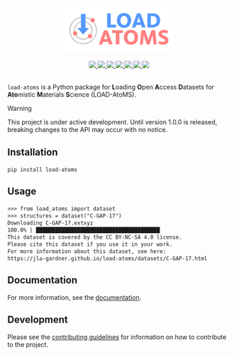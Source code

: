 <div align="center">
    <a href="https://jla-gardner.github.io/load-atoms/">
        <img src="https://raw.githubusercontent.com/jla-gardner/load-atoms/main/docs/source/logo.svg" width="50%"/>
    </a>
</div>
    
</br>
<div align="center">
    <a href="https://github.com/jla-gardner/load-atoms/">
        <img src="https://img.shields.io/github/license/jla-gardner/load-atoms"/>
    </a>
    <a href="https://github.com/jla-gardner/load-atoms/actions/workflows/docs.yaml">
        <img src="https://github.com/jla-gardner/load-atoms/actions/workflows/docs.yaml/badge.svg?branch=main"/>
    </a>
    <a href="https://github.com/jla-gardner/load-atoms/actions/workflows/tests.yaml">
        <img src="https://github.com/jla-gardner/load-atoms/actions/workflows/tests.yaml/badge.svg?branch=main"/>
    </a>
    <a href="https://codecov.io/gh/jla-gardner/load-atoms">
        <img src="https://codecov.io/gh/jla-gardner/load-atoms/branch/main/graph/badge.svg?token=HCVF02CDHR"/>
    </a>
    <a href="https://pypi.org/project/load-atoms/">
        <img src="https://img.shields.io/pypi/v/load-atoms?color=blue&label=version&logo=python&logoColor=white"/>
    </a>
    <a href="https://pypi.org/project/load-atoms/">
        <img src="https://img.shields.io/badge/dcoumentation-live-green.svg"/>
    </a>
    <a href="https://jla-gardner.github.io/load-atoms/">
        <img src="https://img.shields.io/pypi/dw/load-atoms?color=lavender&label=installs&logo=python&logoColor=white"/>
    </a>
</div>
</br>


`load-atoms` is a Python package for **L**oading **O**pen **A**ccess **D**atasets for **Ato**mistic **M**aterials **S**cience (LOAD-AtoMS).

> [!WARNING]
> This project is under active development. Until version 1.0.0 is released, breaking changes to the API may occur with no notice.

## Installation

`pip install load-atoms`

## Usage

```pycon
>>> from load_atoms import dataset
>>> structures = dataset("C-GAP-17")
Downloading C-GAP-17.extxyz
100.0% | ███████████████████████████████████████
This dataset is covered by the CC BY-NC-SA 4.0 license.
Please cite this dataset if you use it in your work.
For more information about this dataset, see here:
https://jla-gardner.github.io/load-atoms/datasets/C-GAP-17.html
```

## Documentation

For more information, see the [documentation](https://jla-gardner.github.io/load-atoms/).

## Development

Please see the [contributing guidelines](https://raw.githubusercontent.com/jla-gardner/load-atoms/main/dev/devoloper-guide) for information on how to contribute to the project.
